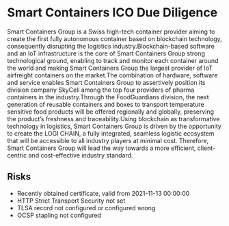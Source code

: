 # Smart Containers ICO Due Diligence
Smart Containers Group is a Swiss high-tech container provider aiming to create the first fully autonomous container based on blockchain technology, consequently disrupting the logistics industry.Blockchain-based software and an IoT infrastructure is the core of Smart Containers Group strong technological ground, enabling to track and monitor each container around the world and making Smart Containers Group the largest provider of IoT airfreight containers on the market.The combination of hardware, software and service enables Smart Containers Group to assertively position its division company SkyCell among the top four providers of pharma containers in the industry.Through the FoodGuardians division, the next generation of reusable containers and boxes to transport temperature sensitive food products will be offered regionally and globally, preserving the product’s freshness and traceability.Using blockchain as transformative technology in logistics, Smart Containers Group is driven by the opportunity to create the LOGI CHAIN, a fully integrated, seamless logistic ecosystem that will be accessible to all industry players at minimal cost. Therefore, Smart Containers Group will lead the way towards a more efficient, client-centric and cost-effective industry standard.
## Risks
* Recently obtained certificate, valid from  2021-11-13 00:00:00
* HTTP Strict Transport Security not set
* TLSA record not configured or configured wrong
* OCSP stapling not configured
